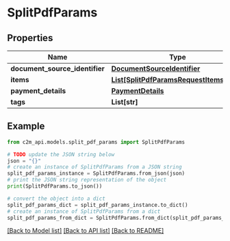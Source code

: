 # SplitPdfParams


## Properties

Name | Type | Description | Notes
------------ | ------------- | ------------- | -------------
**document_source_identifier** | [**DocumentSourceIdentifier**](DocumentSourceIdentifier.md) |  | 
**items** | [**List[SplitPdfParamsRequestItemsInner]**](SplitPdfParamsRequestItemsInner.md) |  | 
**payment_details** | [**PaymentDetails**](PaymentDetails.md) |  | [optional] 
**tags** | **List[str]** |  | [optional] 

## Example

```python
from c2m_api.models.split_pdf_params import SplitPdfParams

# TODO update the JSON string below
json = "{}"
# create an instance of SplitPdfParams from a JSON string
split_pdf_params_instance = SplitPdfParams.from_json(json)
# print the JSON string representation of the object
print(SplitPdfParams.to_json())

# convert the object into a dict
split_pdf_params_dict = split_pdf_params_instance.to_dict()
# create an instance of SplitPdfParams from a dict
split_pdf_params_from_dict = SplitPdfParams.from_dict(split_pdf_params_dict)
```
[[Back to Model list]](../README.md#documentation-for-models) [[Back to API list]](../README.md#documentation-for-api-endpoints) [[Back to README]](../README.md)


